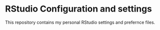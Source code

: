 # RStudio Configuration and settings

This repository contains my personal RStudio settings and prefernce files.
